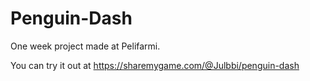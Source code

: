 # Penguin-Dash
One week project made at Pelifarmi.

You can try it out at https://sharemygame.com/@Julbbi/penguin-dash
